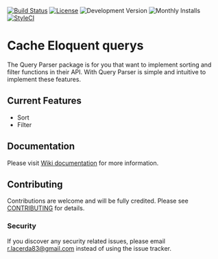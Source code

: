 [![Build Status](https://travis-ci.org/rlacerda83/lumem-elocache.svg?style=flat-square)](https://travis-ci.org/rlacerda83/lumem-elocache)
[![License](https://img.shields.io/packagist/l/rlacerda83/lumem-elocache.svg?style=flat-square)](https://packagist.org/packages/rlacerda83/lumem-elocache)
![Development Version](https://img.shields.io/packagist/vpre/rlacerda83/lumem-elocache.svg?style=flat-square)
![Monthly Installs](https://img.shields.io/packagist/dm/rlacerda83/lumem-elocache.svg?style=flat-square)
[![StyleCI](https://styleci.io/repos/41127669/shield)](https://styleci.io/repos/41127669)

# Cache Eloquent querys 
The Query Parser package is for you that want to implement sorting and filter functions in their API. With Query Parser is simple and intuitive to implement these features.

## Current Features  
- Sort
- Filter

## Documentation
Please visit [Wiki documentation](https://github.com/rlacerda83/lumem-elocache/wiki) for more information.

## Contributing
Contributions are welcome and will be fully credited. Please see [CONTRIBUTING](contributing.md) for details.

### Security
If you discover any security related issues, please email r.lacerda83@gmail.com instead of using the issue tracker.

